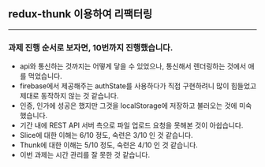 ## redux-thunk 이용하여 리팩터링

---

### 과제 진행 순서로 보자면, 10번까지 진행했습니다.

- api와 통신하는 것까지는 어떻게 닿을 수 있었으나, 통신해서 렌더링하는 것에서 애를 먹었습니다.
- firebase에서 제공해주는 authState를 사용하다가 직접 구현하려니 많이 힘들었고 제대로 동작하지 않는 것 같습니다.
- 인증, 인가에 성공은 했지만 그것을 localStorage에 저장하고 불러오는 것에 미숙했습니다.
- 기간 내에 REST API 서버 측으로 파일 업로드 요청을 못해본 것이 아쉽습니다.
- Slice에 대한 이해는 6/10 정도, 숙련은 3/10 인 것 같습니다.
- Thunk에 대한 이해는 5/10 정도, 숙련은 4/10 인 것 같습니다.
- 이번 과제는 시간 관리를 잘 못한 것 같습니다.
